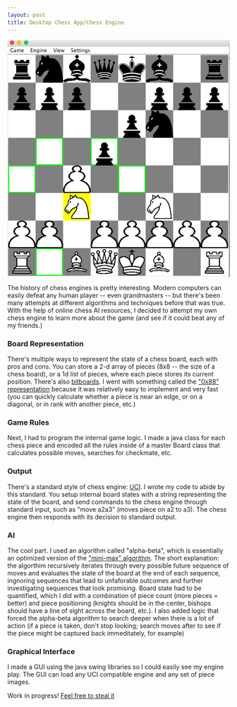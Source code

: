 ```yaml
---
layout: post
title: Desktop Chess App/Chess Engine
---
```


![Ouput](https://github.com/dwieker/dwieker.github.io/blob/master/images/chessApp.png?raw=true)

 

The history of chess engines is pretty interesting. Modern computers can easily defeat any human player -- even
grandmasters -- but there's been many attempts at different algorithms and techniques before that was true. With the help of online chess AI resources, I decided to attempt my own chess engine to learn more about the game (and see if it could beat any of my friends.)

### Board Representation
There's multiple ways to represent the state of a chess board, each with pros and cons. You can store a 2-d array of pieces (8x8 -- the size of a chess board), or a 1d list of pieces, where each piece stores its current position. There's also [bitboards](https://chessprogramming.wikispaces.com/Bitboards). I went with something called the ["0x88" representation](https://chessprogramming.wikispaces.com/0x88) because it was relatively easy to implement and very fast (you can quickly calculate whether a piece is near an edge, or on a diagonal, or in rank with another piece, etc.)

### Game Rules
Next, I had to program the internal game logic. I made a java class for each chess piece and encoded all the rules inside of a master Board class that calculates possible moves, searches for checkmate, etc.

### Output
There's a standard style of chess engine: [UCI](https://en.wikipedia.org/wiki/Universal_Chess_Interface). I wrote my code to abide by this standard. You setup internal board states with a string representing the state of the board, and send commands to the chess engine through standard input, such as "move a2a3" (moves piece on a2 to a3). The chess engine then responds with its decision to standard output.

### AI
The cool part. I used an algorithm called "alpha-beta",  which is essentially an optimized version of the ["mini-max" algorithm](https://en.wikipedia.org/wiki/Minimax). The short explanation: the algorthim recursively iterates through every possible future sequence of moves and evaluates the state of the board at the end of each sequence, ingnoring sequences that lead to unfaforable outcomes and further investigating sequences that look promising. Board state had to be quantified, which I did with a combination of piece count (more pieces = better) and piece positioning (knights should be in the center, bishops should have a line of sight across the board, etc.). I also added logic that forced the alpha-beta algorithm to search deeper when there is a lot of action (if a piece is taken, don't stop looking; search moves after to see if the piece might be captured back immeditately, for example)

### Graphical Interface
I made a GUI using the java swing libraries so I could easily see my engine play. The GUI can load any UCI compatible engine and any set of piece images. 

Work in progress! [Feel free to steal it](https://github.com/dwieker/ChessApp)
